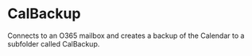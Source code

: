 # CalBackup
Connects to an O365 mailbox and creates a backup of the Calendar to a subfolder called CalBackup.
